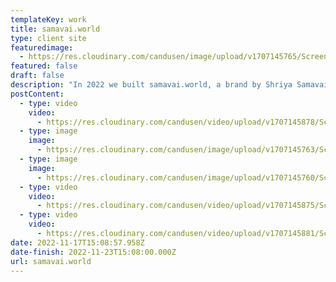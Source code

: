 ```yaml
---
templateKey: work
title: samavai.world
type: client site
featuredimage:
  - https://res.cloudinary.com/candusen/image/upload/v1707145765/Screenshot_2024-02-05_at_8.51.44_AM_pgsktx.png
featured: false
draft: false
description: "In 2022 we built samavai.world, a brand by Shriya Samavai. "
postContent:
  - type: video
    video:
      - https://res.cloudinary.com/candusen/video/upload/v1707145878/ScreenRecording2_dvhuar.mp4
  - type: image
    image:
      - https://res.cloudinary.com/candusen/image/upload/v1707145763/Screenshot_2024-02-05_at_8.52.21_AM_iikqaq.png
  - type: image
    image:
      - https://res.cloudinary.com/candusen/image/upload/v1707145760/Screenshot_2024-02-05_at_9.09.35_AM_k4sqwb.png
  - type: video
    video:
      - https://res.cloudinary.com/candusen/video/upload/v1707145875/ScreenRecording1_lq6cqz.mp4
  - type: video
    video:
      - https://res.cloudinary.com/candusen/video/upload/v1707145881/ScreenRecording3_saiebn.mp4
date: 2022-11-17T15:08:57.958Z
date-finish: 2022-11-23T15:08:00.000Z
url: samavai.world
---
```

